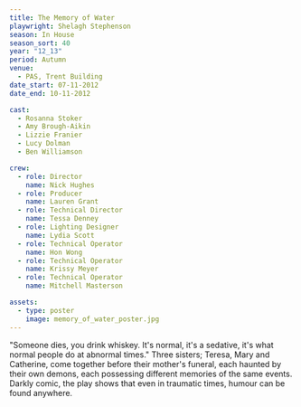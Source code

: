 ```yaml
---
title: The Memory of Water
playwright: Shelagh Stephenson
season: In House
season_sort: 40
year: "12_13"
period: Autumn
venue:
  - PAS, Trent Building
date_start: 07-11-2012
date_end: 10-11-2012

cast:
  - Rosanna Stoker
  - Amy Brough-Aikin
  - Lizzie Franier
  - Lucy Dolman
  - Ben Williamson

crew:
  - role: Director
    name: Nick Hughes
  - role: Producer
    name: Lauren Grant
  - role: Technical Director
    name: Tessa Denney
  - role: Lighting Designer
    name: Lydia Scott
  - role: Technical Operator
    name: Hon Wong
  - role: Technical Operator
    name: Krissy Meyer
  - role: Technical Operator
    name: Mitchell Masterson

assets:
  - type: poster
    image: memory_of_water_poster.jpg
---
```


"Someone dies, you drink whiskey. It's normal, it's a sedative, it's what normal people do at abnormal times." Three sisters; Teresa, Mary and Catherine, come together before their mother's funeral, each haunted by their own demons, each possessing different memories of the same events. Darkly comic, the play shows that even in traumatic times, humour can be found anywhere.
